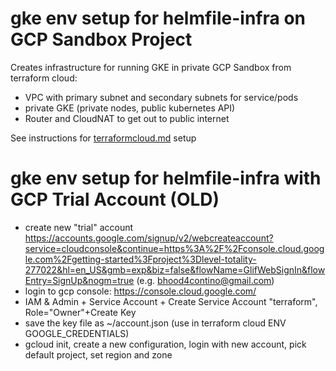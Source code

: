 # gke env setup for helmfile-infra on GCP Sandbox Project

Creates infrastructure for running GKE in private GCP Sandbox from terraform cloud:
* VPC with primary subnet and secondary subnets for service/pods
* private GKE (private nodes, public kubernetes API)
* Router and CloudNAT to get out to public internet

See instructions for [terraformcloud.md](../../terraformcloud.md) setup


# gke env setup for helmfile-infra with GCP Trial Account (OLD)

* create new "trial" account https://accounts.google.com/signup/v2/webcreateaccount?service=cloudconsole&continue=https%3A%2F%2Fconsole.cloud.google.com%2Fgetting-started%3Fproject%3Dlevel-totality-277022&hl=en_US&gmb=exp&biz=false&flowName=GlifWebSignIn&flowEntry=SignUp&nogm=true (e.g. bhood4contino@gmail.com)
* login to gcp console: https://console.cloud.google.com/
* IAM & Admin + Service Account + Create Service Account "terraform", Role="Owner"+Create Key
* save the key file as ~/account.json (use in terraform cloud ENV GOOGLE_CREDENTIALS)
* gcloud init, create a new configuration, login with new account, pick default project, set region and zone
